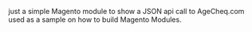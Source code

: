 just a simple Magento module to show a JSON api call to AgeCheq.com used as a sample on how to build Magento Modules.

